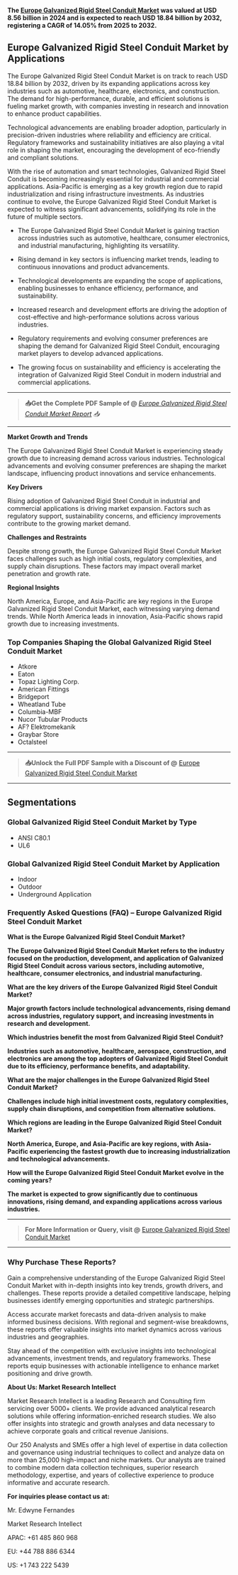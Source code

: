 <p><strong>The <a href="https://www.marketresearchintellect.com/download-sample/?rid=937178&amp;utm_source=Pulse-April-Europe&amp;utm_medium=852">Europe Galvanized Rigid Steel Conduit Market</a> was valued at USD 8.56 billion in 2024 and is expected to reach USD 18.84 billion by 2032, registering a CAGR of 14.05% from 2025 to 2032.</strong></p><h2>Europe Galvanized Rigid Steel Conduit Market by Applications&nbsp;</h2><p><p>The Europe Galvanized Rigid Steel Conduit Market is on track to reach USD 18.84 billion by 2032, driven by its expanding applications across key industries such as automotive, healthcare, electronics, and construction. The demand for high-performance, durable, and efficient solutions is fueling market growth, with companies investing in research and innovation to enhance product capabilities.</p><p>Technological advancements are enabling broader adoption, particularly in precision-driven industries where reliability and efficiency are critical. Regulatory frameworks and sustainability initiatives are also playing a vital role in shaping the market, encouraging the development of eco-friendly and compliant solutions.</p><p>With the rise of automation and smart technologies, Galvanized Rigid Steel Conduit is becoming increasingly essential for industrial and commercial applications. Asia-Pacific is emerging as a key growth region due to rapid industrialization and rising infrastructure investments. As industries continue to evolve, the Europe Galvanized Rigid Steel Conduit Market is expected to witness significant advancements, solidifying its role in the future of multiple sectors.</p></p><ul><li><p>The Europe Galvanized Rigid Steel Conduit Market is gaining traction across industries such as automotive, healthcare, consumer electronics, and industrial manufacturing, highlighting its versatility.</p></li><li><p>Rising demand in key sectors is influencing market trends, leading to continuous innovations and product advancements.</p></li><li><p>Technological developments are expanding the scope of applications, enabling businesses to enhance efficiency, performance, and sustainability.</p></li><li><p>Increased research and development efforts are driving the adoption of cost-effective and high-performance solutions across various industries.</p></li><li><p>Regulatory requirements and evolving consumer preferences are shaping the demand for Galvanized Rigid Steel Conduit, encouraging market players to develop advanced applications.</p></li><li><p>The growing focus on sustainability and efficiency is accelerating the integration of Galvanized Rigid Steel Conduit in modern industrial and commercial applications.</p></li></ul><hr /><blockquote><p><strong><span class="font-[700]">📥Get the Complete PDF Sample of @ </span></strong><em><span class="font-[700]"><a href="https://www.marketresearchintellect.com/download-sample/?rid=937178&amp;utm_source=Pulse-April-Europe&amp;utm_medium=852" target="_blank" data-tracking-control-name="article-ssr-frontend-pulse_little-text-block" data-tracking-will-navigate="" data-test-link="">Europe Galvanized Rigid Steel Conduit Market Report</a>&nbsp;📥</span></em></p></blockquote><hr /><p class="" data-start="77" data-end="360"><strong data-start="77" data-end="105">Market Growth and Trends</strong></p><p class="" data-start="77" data-end="360">The Europe Galvanized Rigid Steel Conduit Market is experiencing steady growth due to increasing demand across various industries. Technological advancements and evolving consumer preferences are shaping the market landscape, influencing product innovations and service enhancements.</p><p class="" data-start="362" data-end="606"><strong data-start="362" data-end="377">Key Drivers</strong></p><p class="" data-start="362" data-end="606">Rising adoption of Galvanized Rigid Steel Conduit in industrial and commercial applications is driving market expansion. Factors such as regulatory support, sustainability concerns, and efficiency improvements contribute to the growing market demand.</p><p class="" data-start="608" data-end="849"><strong data-start="608" data-end="637">Challenges and Restraints</strong></p><p class="" data-start="608" data-end="849">Despite strong growth, the Europe Galvanized Rigid Steel Conduit Market faces challenges such as high initial costs, regulatory complexities, and supply chain disruptions. These factors may impact overall market penetration and growth rate.</p><p class="" data-start="851" data-end="1095"><strong data-start="851" data-end="872">Regional Insights</strong></p><p class="" data-start="851" data-end="1095">North America, Europe, and Asia-Pacific are key regions in the Europe Galvanized Rigid Steel Conduit Market, each witnessing varying demand trends. While North America leads in innovation, Asia-Pacific shows rapid growth due to increasing investments.</p><p><h3>Top Companies Shaping the Global Galvanized Rigid Steel Conduit Market </h3><ul><li>Atkore</li><li>Eaton</li><li>Topaz Lighting Corp.</li><li>American Fittings</li><li>Bridgeport</li><li>Wheatland Tube</li><li>Columbia-MBF</li><li>Nucor Tubular Products</li><li>AF? Elektromekanik</li><li>Graybar Store</li><li>Octalsteel</li></ul></p><hr /><blockquote><p><strong>📥Unlock the Full PDF Sample with a Discount of @</strong> <a href="https://www.marketresearchintellect.com/ask-for-discount/?rid=937178&amp;utm_source=Pulse-April-Europe&amp;utm_medium=852">Europe Galvanized Rigid Steel Conduit Market</a></p></blockquote><hr /><p><h2>Segmentations</h2><h3>Global Galvanized Rigid Steel Conduit Market by Type</h3><ul><li>ANSI C80.1</li><li>UL6</li></ul><h3>Global Galvanized Rigid Steel Conduit Market by Application</h3><ul><li>Indoor</li><li>Outdoor</li><li>Underground Application</li></ul></p><h3><strong>Frequently Asked Questions (FAQ) &ndash; Europe Galvanized Rigid Steel Conduit Market</strong></h3><p><strong>What is the Europe Galvanized Rigid Steel Conduit Market?</strong></p><p><strong>The Europe Galvanized Rigid Steel Conduit Market refers to the industry focused on the production, development, and application of Galvanized Rigid Steel Conduit across various sectors, including automotive, healthcare, consumer electronics, and industrial manufacturing.</strong></p><p><strong>What are the key drivers of the Europe Galvanized Rigid Steel Conduit Market?</strong></p><p><strong>Major growth factors include technological advancements, rising demand across industries, regulatory support, and increasing investments in research and development.</strong></p><p><strong>Which industries benefit the most from Galvanized Rigid Steel Conduit?</strong></p><p><strong>Industries such as automotive, healthcare, aerospace, construction, and electronics are among the top adopters of Galvanized Rigid Steel Conduit due to its efficiency, performance benefits, and adaptability.</strong></p><p><strong>What are the major challenges in the Europe Galvanized Rigid Steel Conduit Market?</strong></p><p><strong>Challenges include high initial investment costs, regulatory complexities, supply chain disruptions, and competition from alternative solutions.</strong></p><p><strong>Which regions are leading in the Europe Galvanized Rigid Steel Conduit Market?</strong></p><p><strong>North America, Europe, and Asia-Pacific are key regions, with Asia-Pacific experiencing the fastest growth due to increasing industrialization and technological advancements.</strong></p><p><strong>How will the Europe Galvanized Rigid Steel Conduit Market evolve in the coming years?</strong></p><p><strong>The market is expected to grow significantly due to continuous innovations, rising demand, and expanding applications across various industries.</strong></p><hr /><blockquote><p><span class="font-[700]"><strong>For More Information or Query, visit&nbsp;@</strong>&nbsp;</span><span class="font-[700]"><a href="https://www.marketresearchintellect.com/product/global-galvanized-rigid-steel-conduit-market/?utm_source=Linkedin&utm_medium=852" target="_blank" data-tracking-control-name="article-ssr-frontend-pulse_little-text-block" data-tracking-will-navigate="" data-test-link="">Europe Galvanized Rigid Steel Conduit Market</a></span></p></blockquote><hr /><h3><strong data-start="0" data-end="31">Why Purchase These Reports?</strong></h3><p class="" data-start="35" data-end="297">Gain a comprehensive understanding of the Europe Galvanized Rigid Steel Conduit Market with in-depth insights into key trends, growth drivers, and challenges. These reports provide a detailed competitive landscape, helping businesses identify emerging opportunities and strategic partnerships.</p><p class="" data-start="299" data-end="540">Access accurate market forecasts and data-driven analysis to make informed business decisions. With regional and segment-wise breakdowns, these reports offer valuable insights into market dynamics across various industries and geographies.</p><p class="" data-start="542" data-end="784">Stay ahead of the competition with exclusive insights into technological advancements, investment trends, and regulatory frameworks. These reports equip businesses with actionable intelligence to enhance market positioning and drive growth.</p><p><strong><span class="font-[700]">About Us: Market Research Intellect</span></strong></p><p><span class="">Market Research Intellect is a leading Research and Consulting firm servicing over 5000+ clients. We provide advanced analytical research solutions while offering information-enriched research studies.&nbsp;</span>We also offer insights into strategic and growth analyses and data necessary to achieve corporate goals and critical revenue Janisions.</p><p><span class="">Our 250 Analysts and SMEs offer a high level of expertise in data collection and governance using industrial techniques to collect and analyze data on more than 25,000 high-impact and niche markets. Our analysts are trained to combine modern data collection techniques, superior research methodology, expertise, and years of collective experience to produce informative and accurate research.</span></p><p><strong>For inquiries please contact us at:</strong></p><p>Mr. Edwyne Fernandes</p><p>Market Research Intellect</p><p>APAC: +61 485 860 968</p><p>EU: +44 788 886 6344</p><p>US: +1 743 222 5439</p>
